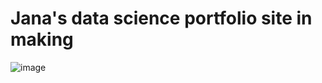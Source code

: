 # Jana's data science portfolio site in making

![image](https://user-images.githubusercontent.com/78354406/149651008-dd7d9be6-9328-4468-8ac3-c0749901de0e.png)
